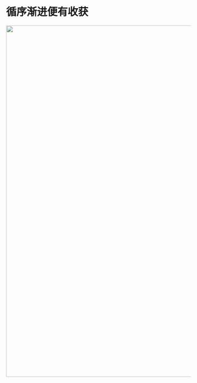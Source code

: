 # 循序渐进便有收获

<div align=center>
	<img width = '1280' height ='960' src ="../assets/other/1-1.png" alt="循序渐进便有收获"/>
</div>